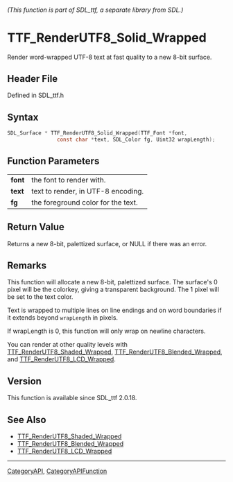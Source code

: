 ###### (This function is part of SDL_ttf, a separate library from SDL.)
# TTF_RenderUTF8_Solid_Wrapped

Render word-wrapped UTF-8 text at fast quality to a new 8-bit surface.

## Header File

Defined in SDL_ttf.h

## Syntax

```c
SDL_Surface * TTF_RenderUTF8_Solid_Wrapped(TTF_Font *font,
                const char *text, SDL_Color fg, Uint32 wrapLength);

```

## Function Parameters

|              |                                    |
| ------------ | ---------------------------------- |
| **font**     | the font to render with.           |
| **text**     | text to render, in UTF-8 encoding. |
| **fg**       | the foreground color for the text. |

## Return Value

Returns a new 8-bit, palettized surface, or NULL if there was an error.

## Remarks

This function will allocate a new 8-bit, palettized surface. The surface's
0 pixel will be the colorkey, giving a transparent background. The 1 pixel
will be set to the text color.

Text is wrapped to multiple lines on line endings and on word boundaries if
it extends beyond `wrapLength` in pixels.

If wrapLength is 0, this function will only wrap on newline characters.

You can render at other quality levels with
[TTF_RenderUTF8_Shaded_Wrapped](TTF_RenderUTF8_Shaded_Wrapped),
[TTF_RenderUTF8_Blended_Wrapped](TTF_RenderUTF8_Blended_Wrapped), and
[TTF_RenderUTF8_LCD_Wrapped](TTF_RenderUTF8_LCD_Wrapped).

## Version

This function is available since SDL_ttf 2.0.18.

## See Also

- [TTF_RenderUTF8_Shaded_Wrapped](TTF_RenderUTF8_Shaded_Wrapped)
- [TTF_RenderUTF8_Blended_Wrapped](TTF_RenderUTF8_Blended_Wrapped)
- [TTF_RenderUTF8_LCD_Wrapped](TTF_RenderUTF8_LCD_Wrapped)

----
[CategoryAPI](CategoryAPI), [CategoryAPIFunction](CategoryAPIFunction)

